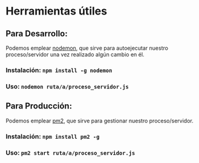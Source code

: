 # Herramientas útiles
## Para Desarrollo:

Podemos emplear [nodemon](https://nodemon.io/), que sirve para autoejecutar nuestro proceso/servidor una vez realizado algún cambio en él.

### Instalación: `npm install -g nodemon`

### Uso: `nodemon ruta/a/proceso_servidor.js`

## Para Producción:

Podemos emplear [pm2](https://pm2.keymetrics.io/), que sirve para gestionar nuestro proceso/servidor.

### Instalación: `npm install pm2 -g`

### Uso: `pm2 start ruta/a/proceso_servidor.js`